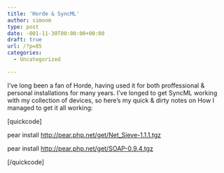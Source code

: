 ```yaml
---
title: 'Horde & SyncML'
author: simonm
type: post
date: -001-11-30T00:00:00+00:00
draft: true
url: /?p=85
categories:
  - Uncategorized

---
```

I&#8217;ve long been a fan of Horde, having used it for both proffessional &#038; personal installations for many years. I&#8217;ve longed to get SyncML working with my collection of devices, so here&#8217;s my quick &#038; dirty notes on How I managed to get it all working:

[quickcode]

pear install http://pear.php.net/get/Net_Sieve-1.1.1.tgz
  
pear install http://pear.php.net/get/SOAP-0.9.4.tgz
  
[/quickcode]
